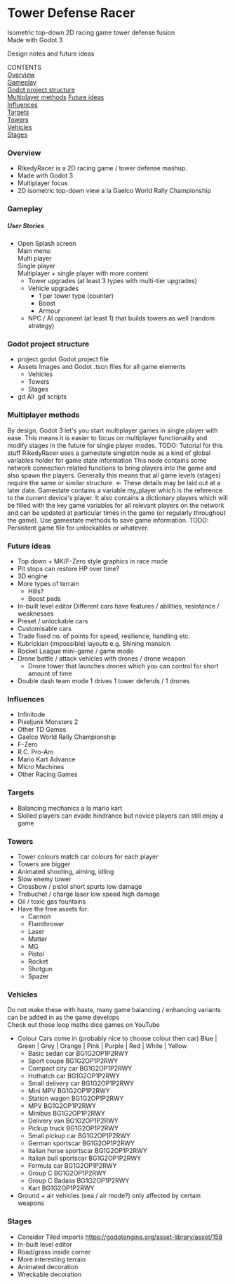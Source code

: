 # Tower Defense Racer 
Isometric top-down 2D racing game tower defense fusion  
Made with Godot 3  

Design notes and future ideas

CONTENTS  
[Overview](#overview)  
[Gameplay](#gameplay)  
[Godot project structure](#godot-project-structure)  
[Multiplayer methods](#multiplayer-methods)
[Future ideas](#future-ideas)  
[Influences](#influences)  
[Targets](#targets)  
[Towers](#towers)  
[Vehicles](#vehicles)  
[Stages](#stages)  
  
### Overview
- RikedyRacer is a 2D racing game / tower defense mashup.
- Made with Godot 3 
- Multiplayer focus
- 2D isometric top-down view a la Gaelco World Rally Championship

### Gameplay
##### User Stories
 - Open 
Splash screen  
Main menu:  
	Multi player  
	Single player  
Multiplayer + single player with more content  
	- Tower upgrades (at least 3 types with multi-tier upgrades)  
	- Vehicle upgrades  
		- 1 per tower type (counter)  
		- Boost  
		- Armour  
	- NPC / AI opponent (at least 1) that builds towers as well (random strategy)  
  
### Godot project structure
- project.godot
	Godot project file
- Assets
	Images and Godot .tscn files for all game elements
	- Vehicles
	- Towers
	- Stages
- gd
	All .gd scripts 

### Multiplayer methods
By design, Godot 3 let's you start multiplayer games in single player with ease. This means it is easier to focus on multiplayer functionality and modify stages in the future for single player modes.
TODO: Tutorial for this stuff
RikedyRacer uses a gamestate singleton node as a kind of global variables holder for game state information
This node contains some network connection related functions to bring players into the game and also spawn the players. Generally this means that all game levels (stages) require the same or similar structure. <- These details may be laid out at a later date.
Gamestate contains a variable my_player which is the reference to the current device's player.
It also contains a dictionary players which will be filled with the key game variables for all relevant players on the network and can be updated at particular times in the game (or regularly throughout the game).
Use gamestate methods to save game information.
TODO: Persistent game file for unlockables or whatever.

### Future ideas
- Top down + MK/F-Zero style graphics in race mode
- Pit stops can restore HP over time?
- 3D engine 
- More types of terrain
	- Hills?
	- Boost pads
- In-built level editor 
Different cars have features / abilities, resistance / weaknesses
- Preset / unlockable cars
- Customisable cars
- Trade fixed no. of points for speed, resilience, handling etc.
- Kubrickian (impossible) layouts e.g. Shining mansion
- Rocket League mini-game / game mode
- Drone battle / attack vehicles with drones / drone weapon
    - Drone tower that launches drones which you can control for short amount of time
- Double dash team mode 1 drives 1 tower defends / 1 drones

### Influences
- Infinitode
- Pixeljunk Monsters 2
- Other TD Games
- Gaelco World Rally Championship
- F-Zero 
- R.C. Pro-Am 
- Mario Kart Advance
- Micro Machines
- Other Racing Games

### Targets
- Balancing mechanics a la mario kart
- Skilled players can evade hindrance but novice players can still enjoy a game

### Towers
- Tower colours match car colours for each player
- Towers are bigger
- Animated shooting, aiming, idling
- Slow enemy tower
- Crossbow / pistol short spurts low damage
- Trebuchet / charge laser low speed high damage
- Oil / toxic gas fountains
- Have the free assets for:
	- Cannon
	- Flamthrower
	- Laser
	- Matter
	- MG
	- Pistol
	- Rocket
	- Shotgun
	- Spazer

### Vehicles
Do not make these with haste, many game balancing / enhancing variants can be added in as the game develops  
Check out those loop maths dice games on YouTube
- Colour Cars come in (probably nice to choose colour then car)
Blue | Green | Grey | Orange | Pink | Purple | Red | White | Yellow   
	- Basic sedan car 			BG1G2OP1P2RWY
	- Sport coupe 				BG1G2OP1P2RWY
	- Compact city car 			BG1G2OP1P2RWY
	- Hothatch car 				BG1G2OP1P2RWY
	- Small delivery car 		BG1G2OP1P2RWY
	- Mini MPV 					BG1G2OP1P2RWY
	- Station wagon 			BG1G2OP1P2RWY
	- MPV 						BG1G2OP1P2RWY
	- Minibus 					BG1G2OP1P2RWY
	- Delivery van 				BG1G2OP1P2RWY
	- Pickup truck  			BG1G2OP1P2RWY
	- Small pickup car 			BG1G2OP1P2RWY
	- German sportscar 			BG1G2OP1P2RWY
	- Italian horse sportscar 	BG1G2OP1P2RWY
	- Italian bull sportscar 	BG1G2OP1P2RWY
	- Formula car 				BG1G2OP1P2RWY
	- Group C 					BG1G2OP1P2RWY
	- Group C Badass 			BG1G2OP1P2RWY
	- Kart 						BG1G2OP1P2RWY
- Ground + air vehicles (sea / air mode?) only affected by certain weapons

### Stages
- Consider Tiled imports
https://godotengine.org/asset-library/asset/158
- In-built level editor
- Road/grass inside corner
- More interesting terrain
- Animated decoration
- Wreckable decoration